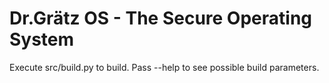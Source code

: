 # Dr.Grätz OS - The Secure Operating System

Execute src/build.py to build. Pass --help to see possible build parameters.
